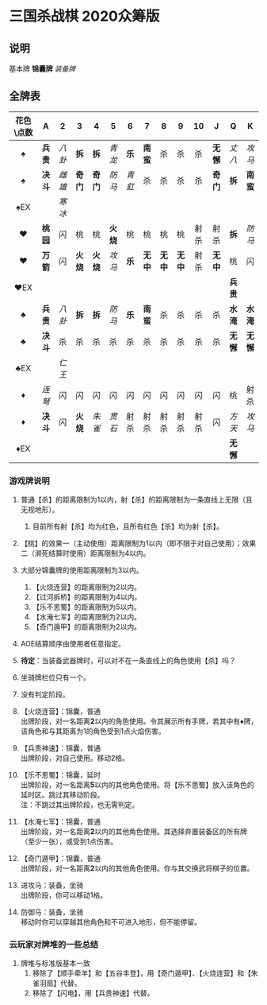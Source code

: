 # 三国杀战棋 2020众筹版

## 说明

基本牌 **锦囊牌** *装备牌*

## 全牌表

| 花色\点数 |    A     |   2    |    3     |    4     |   5    |   6    |    7     |    8     |    9     |  10   |    J     |    Q     |    K     |
| :-------: | :------: | :----: | :------: | :------: | :----: | :----: | :------: | :------: | :------: | :---: | :------: | :------: | :------: |
|     ♠     | **兵贵** | *八卦* |  **拆**  |  **拆**  | *青龙*  | **乐** | **南蛮** |    杀    |    杀    |  杀    | **无懈** |  *丈八*   |  *攻马*  |
|     ♠     | **决斗** | *雌雄* | **奇门** | **奇门** |  *防马*  | *青釭* |    杀    |    杀    |    杀    |  杀   |  **奇门** |  **拆**  | **南蛮** |
|    ♠EX    |          | *寒冰* |          |          |         |        |          |          |          |       |          |          |         |
|     ♥     | **桃园** |   闪   |    桃    |    桃    | **火烧** |   桃   |    桃    |    桃    |    桃    |  射杀  |   射杀  |  **拆**  |  *防马*  |
|     ♥     | **万箭** |   闪   | **火烧** | **火烧** |  *攻马*  | **乐** | **无中** | **无中** | **无中** |  射杀  | **无中** |    桃    |    闪    |
|    ♥EX    |          |        |          |          |        |        |          |          |          |       |          | **兵贵** |          |
|     ♣     | **兵贵** | *八卦* |  **拆**  |  **拆**  |  *防马* | **乐** | **南蛮** |    杀    |    杀    |  杀    |    杀    | **水淹** | **水淹** |
|     ♣     | **决斗** |   杀   |    杀    |    杀    |   杀    |   杀   |    杀    |    杀    |    杀    |  杀   |    杀    | **无懈** | **无懈** |
|    ♣EX    |          | *仁王* |          |          |        |        |          |          |          |       |          |          |          |
|     ♦     |  *连弩*  |   闪   |    闪    |    闪    |   闪   |   闪   |    闪    |    闪    |    闪    |  闪   |    闪    |    桃     |   射杀   |
|     ♦     | **决斗** |   闪   | **火烧** |  *朱雀*  | *贯石*  |  射杀  |   射杀   |    射杀   |   射杀   |  射杀  |    闪    |  *方天*  |  *攻马*  |
|    ♦EX    |          |        |          |         |         |        |          |          |          |       |          | **无懈** |          |

### 游戏牌说明

1. 普通【杀】的距离限制为1以内，射【杀】的距离限制为一条直线上无限（且无视地形）。
   1. 目前所有射【杀】均为红色，且所有红色【杀】均为射【杀】。
2. 【桃】的效果一（主动使用）距离限制为1以内（即不限于对自己使用）；效果二（濒死结算时使用）距离限制为4以内。
3. 大部分锦囊牌的使用距离限制为3以内。
   1. 【火烧连营】的距离限制为2以内。
   2. 【过河拆桥】的距离限制为4以内。
   3. 【乐不思蜀】的距离限制为5以内。
   4. 【水淹七军】的距离限制为2以内。
   5. 【奇门遁甲】的距离限制为2以内。
4. AOE结算顺序由使用者任意指定。
5. **待定**：当装备武器牌时，可以对不在一条直线上的角色使用【杀】吗？
6. 坐骑牌栏位只有一个。
7. 没有判定阶段。

8. 【火烧连营】：锦囊，普通  
   出牌阶段，对一名距离**2**以内的角色使用。令其展示所有手牌，若其中有♦牌，该角色和与其距离为1的角色受到1点火焰伤害。

9. 【兵贵神速】：锦囊，普通  
   出牌阶段，对自己使用。移动2格。

10. 【乐不思蜀】：锦囊，延时  
   出牌阶段，对一名距离**5**以内的其他角色使用。将【乐不思蜀】放入该角色的延时区。跳过其移动阶段。  
   注：不跳过其出牌阶段，也无需判定。

11. 【水淹七军】：锦囊，普通  
    出牌阶段，对一名距离**2**以内的其他角色使用。其选择弃置装备区的所有牌（至少一张），或受到1点伤害。

12. 【奇门遁甲】：锦囊，普通  
    出牌阶段，对一名距离**2**以内的其他角色使用。你与其交换武将棋子的位置。

13. 进攻马：装备，坐骑  
   出牌阶段，你可以移动1格。

14. 防御马：装备，坐骑  
   移动时你可以穿越其他角色和不可进入地形，但不能停留。

### 云玩家对牌堆的一些总结

1. 牌堆与标准版基本一致
   1. 移除了【顺手牵羊】和【五谷丰登】，用【奇门遁甲】、【火烧连营】和【朱雀羽扇】代替。
   2. 移除了【闪电】，用【兵贵神速】代替。

